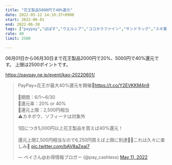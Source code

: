 ```yaml
---
title: "花王製品5000円で40%還元"
date: 2022-05-12 14:10:37+0900
start: 2022-06-01
end: 2022-06-30
tags: ["paypay","ぱぱす","ウエルシア","ココカラファイン","サンドラッグ","スギ薬局","ツルハ","ドラッグイレブン","マツモトキヨシ","ライフ","福太郎"]
rate: 40
limit: 2500

---
```


06月01日から06月30日まで花王製品2000円で20%、5000円で40%還元です。
上限は2500ポイントです。

https://paypay.ne.jp/event/kao-20220601/

<blockquote class="twitter-tweet"><p lang="ja" dir="ltr">PayPay×花王が最大40%還元を開催🙌<a href="https://t.co/Y2EVKKM4n9">https://t.co/Y2EVKKM4n9</a><br><br>🔻期間：6/1〜6/30<br>🔻還元率：20% or 40%<br>🔻還元上限：2,500円相当<br>⚠️カネボウ、ソフィーナは対象外<br><br>1回につき5,000円以上花王製品を買えば40%還元！<br><br>還元上限2,500円相当なので6,250円買えば上限に到達🙆‍♂️これは久々に楽しみ🥳 <a href="https://t.co/bAV8aZeai7">pic.twitter.com/bAV8aZeai7</a></p>&mdash; ペイさん@お得情報ブロガー (@pay_cashless) <a href="https://twitter.com/pay_cashless/status/1524367410320769026?ref_src=twsrc%5Etfw">May 11, 2022</a></blockquote> <script async src="https://platform.twitter.com/widgets.js" charset="utf-8"></script>

